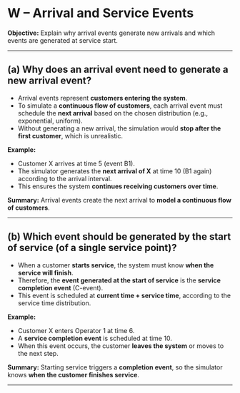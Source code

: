# W – Arrival and Service Events

**Objective:** Explain why arrival events generate new arrivals and which events are generated at service start.  

---

## **(a) Why does an arrival event need to generate a new arrival event?**

- Arrival events represent **customers entering the system**.  
- To simulate a **continuous flow of customers**, each arrival event must schedule the **next arrival** based on the chosen distribution (e.g., exponential, uniform).  
- Without generating a new arrival, the simulation would **stop after the first customer**, which is unrealistic.  

**Example:**

- Customer X arrives at time 5 (event B1).  
- The simulator generates the **next arrival of X** at time 10 (B1 again) according to the arrival interval.  
- This ensures the system **continues receiving customers over time**.  

**Summary:** Arrival events create the next arrival to **model a continuous flow of customers**.

---

## **(b) Which event should be generated by the start of service (of a single service point)?**

- When a customer **starts service**, the system must know **when the service will finish**.  
- Therefore, the **event generated at the start of service** is the **service completion event** (C-event).  
- This event is scheduled at **current time + service time**, according to the service time distribution.  

**Example:**

- Customer X enters Operator 1 at time 6.  
- A **service completion event** is scheduled at time 10.  
- When this event occurs, the customer **leaves the system** or moves to the next step.  

**Summary:** Starting service triggers a **completion event**, so the simulator knows **when the customer finishes service**.

---

